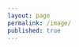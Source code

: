 ```yaml
---
layout: page
permalink: /image/
published: true
---
```


<script>
	var imgs = [];
	{% for img in site.data.img %}
    	imgs.push(['{{img.link}}', '{{img.type}}']);
    {% endfor %}
</script>


<div class="posts">
    <article id="imageDisplay">
    	<script>
        	var img = location.search.split('id=')[1];
            if(imgs[img][1] == "video"){
            	document.getElementById("imageDisplay").innerHTML = "<video autoplay='autoplay' loop='loop' poster='{{img.link}}.jpg' preload='auto'><source src='{{img.link}}.webm' type='video/webm'></video>";
            }else{
    			document.getElementById("imageDisplay").innerHTML = "<img src='{{img.link}}.png' alt='{{img.title}}'>;
            }
        </script>
    </article>
</div>
